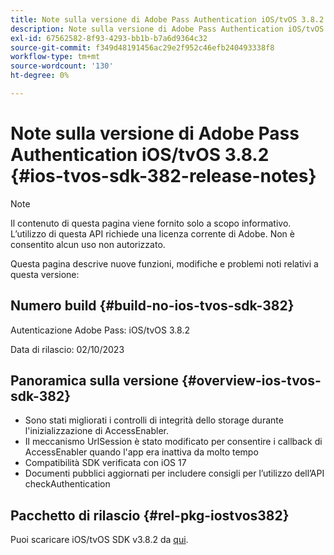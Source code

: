 ```yaml
---
title: Note sulla versione di Adobe Pass Authentication iOS/tvOS 3.8.2
description: Note sulla versione di Adobe Pass Authentication iOS/tvOS 3.8.2
exl-id: 67562582-8f93-4293-bb1b-b7a6d9364c32
source-git-commit: f349d48191456ac29e2f952c46efb240493338f8
workflow-type: tm+mt
source-wordcount: '130'
ht-degree: 0%

---
```


# Note sulla versione di Adobe Pass Authentication iOS/tvOS 3.8.2 {#ios-tvos-sdk-382-release-notes}

>[!NOTE]
>
>Il contenuto di questa pagina viene fornito solo a scopo informativo. L’utilizzo di questa API richiede una licenza corrente di Adobe. Non è consentito alcun uso non autorizzato.

Questa pagina descrive nuove funzioni, modifiche e problemi noti relativi a questa versione:

## Numero build {#build-no-ios-tvos-sdk-382}

Autenticazione Adobe Pass: iOS/tvOS 3.8.2

Data di rilascio: 02/10/2023



## Panoramica sulla versione {#overview-ios-tvos-sdk-382}

* Sono stati migliorati i controlli di integrità dello storage durante l&#39;inizializzazione di AccessEnabler.
* Il meccanismo UrlSession è stato modificato per consentire i callback di AccessEnabler quando l&#39;app era inattiva da molto tempo
* Compatibilità SDK verificata con iOS 17
* Documenti pubblici aggiornati per includere consigli per l’utilizzo dell’API checkAuthentication


## Pacchetto di rilascio {#rel-pkg-iostvos382}

Puoi scaricare iOS/tvOS SDK v3.8.2 da [qui](https://tve.zendesk.com/hc/en-us/articles/204963209-iOS-tvOS-Native-AccessEnabler-Library).
